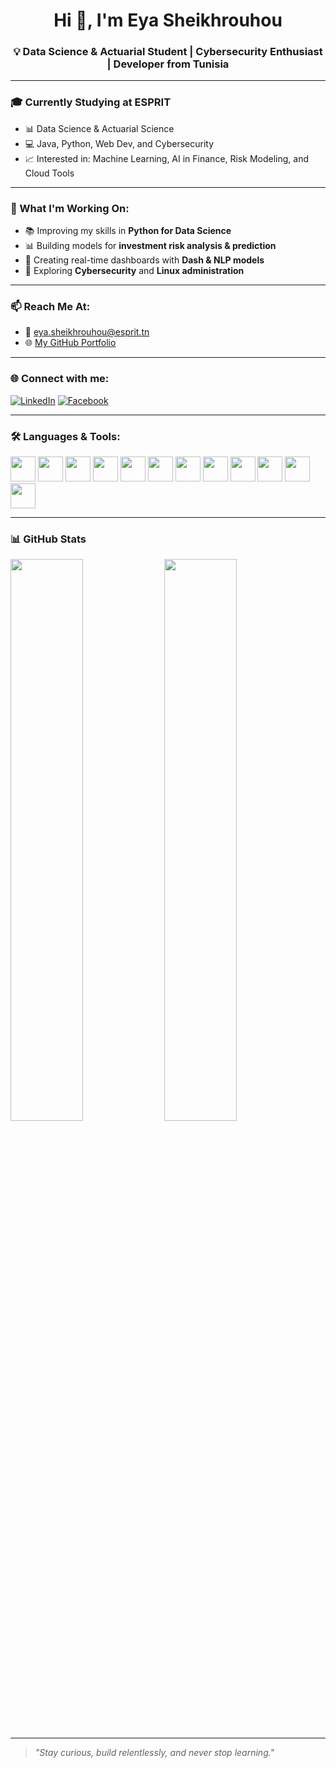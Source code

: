 <h1 align="center">Hi 👋, I'm Eya Sheikhrouhou</h1>
<h3 align="center">💡 Data Science & Actuarial Student | Cybersecurity Enthusiast | Developer from Tunisia</h3>

---

### 🎓 Currently Studying at ESPRIT
- 📊 Data Science & Actuarial Science
- 💻 Java, Python, Web Dev, and Cybersecurity
- 📈 Interested in: Machine Learning, AI in Finance, Risk Modeling, and Cloud Tools

---

### 🚀 What I'm Working On:
- 📚 Improving my skills in **Python for Data Science**
- 📊 Building models for **investment risk analysis & prediction**
- 🤖 Creating real-time dashboards with **Dash & NLP models**
- 🔐 Exploring **Cybersecurity** and **Linux administration**

---

### 📫 Reach Me At:
- 📧 [eya.sheikhrouhou@esprit.tn](mailto:eya.sheikhrouhou@esprit.tn)
- 🌐 [My GitHub Portfolio](https://github.com/eya-sheikhrouhou)

---

### 🌐 Connect with me:

[![LinkedIn](https://img.shields.io/badge/LinkedIn-blue?logo=linkedin&style=for-the-badge)](https://www.linkedin.com/in/eya-cheikhrouhou-247b81234/)
[![Facebook](https://img.shields.io/badge/Facebook-1877F2?logo=facebook&style=for-the-badge)](https://www.facebook.com/ayouta.castelville)

---

### 🛠️ Languages & Tools:
<p align="left">
  <img src="https://cdn.jsdelivr.net/gh/devicons/devicon/icons/python/python-original.svg" width="40" />
  <img src="https://cdn.jsdelivr.net/gh/devicons/devicon/icons/java/java-original.svg" width="40" />
  <img src="https://cdn.jsdelivr.net/gh/devicons/devicon/icons/r/r-original.svg" width="40" />
  <img src="https://cdn.jsdelivr.net/gh/devicons/devicon/icons/mysql/mysql-original.svg" width="40" />
  <img src="https://cdn.jsdelivr.net/gh/devicons/devicon/icons/oracle/oracle-original.svg" width="40" />
  <img src="https://cdn.jsdelivr.net/gh/devicons/devicon/icons/php/php-original.svg" width="40" />
  <img src="https://cdn.jsdelivr.net/gh/devicons/devicon/icons/linux/linux-original.svg" width="40" />
  <img src="https://cdn.jsdelivr.net/gh/devicons/devicon/icons/javascript/javascript-original.svg" width="40" />
  <img src="https://cdn.jsdelivr.net/gh/devicons/devicon/icons/flutter/flutter-original.svg" width="40" />
  <img src="https://cdn.jsdelivr.net/gh/devicons/devicon/icons/symfony/symfony-original.svg" width="40" />
  <img src="https://cdn.jsdelivr.net/gh/devicons/devicon/icons/photoshop/photoshop-plain.svg" width="40" />
  <img src="https://cdn.jsdelivr.net/gh/devicons/devicon/icons/illustrator/illustrator-plain.svg" width="40" />
</p>

---

### 📊 GitHub Stats 
<p align="left">
  <img width="48%" src="https://github-readme-stats.vercel.app/api?username=eya-sheikhrouhou&show_icons=true&theme=vue-dark" />
  <img width="48%" src="https://github-readme-stats.vercel.app/api/top-langs/?username=eya-sheikhrouhou&layout=compact&theme=vue-dark" />
</p>

---

> *"Stay curious, build relentlessly, and never stop learning."*
